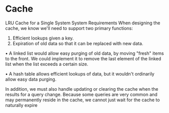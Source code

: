 # Cache
LRU Cache for a Single System
System Requirements
When designing the cache, we know we'll need to support two primary functions:

1) Efficient lookups given a key.
2) Expiration of old data so that it can be replaced with new data.

• A linked list would allow easy purging of old data, by moving "fresh" items to the front. We could implement
it to remove the last element of the linked list when the list exceeds a certain size.

• A hash table allows efficient lookups of data, but it wouldn't ordinarily allow easy data purging.

In addition, we must also handle updating or clearing the cache when the results for a query change.
Because some queries are very common and may permanently reside in the cache, we cannot just wait for
the cache to naturally expire
